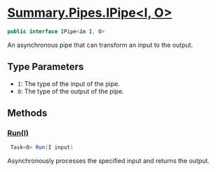 # [Summary.Pipes.IPipe&lt;I, O&gt;](../src/Core/Pipes/IPipe.cs#L8)
```cs
public interface IPipe<in I, O>
```

An asynchronous pipe that can transform an input to the output.

## Type Parameters
- `I`: The type of the input of the pipe.
- `O`: The type of the output of the pipe.

## Methods
### [Run(I)](../src/Core/Pipes/IPipe.cs#L13)
```cs
 Task<O> Run(I input)
```

Asynchronously processes the specified input and returns the output.

